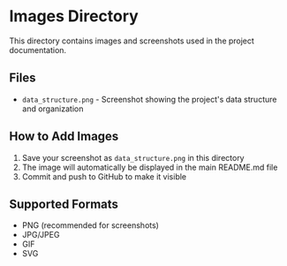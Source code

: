 # Images Directory

This directory contains images and screenshots used in the project documentation.

## Files

- `data_structure.png` - Screenshot showing the project's data structure and organization

## How to Add Images

1. Save your screenshot as `data_structure.png` in this directory
2. The image will automatically be displayed in the main README.md file
3. Commit and push to GitHub to make it visible

## Supported Formats

- PNG (recommended for screenshots)
- JPG/JPEG
- GIF
- SVG